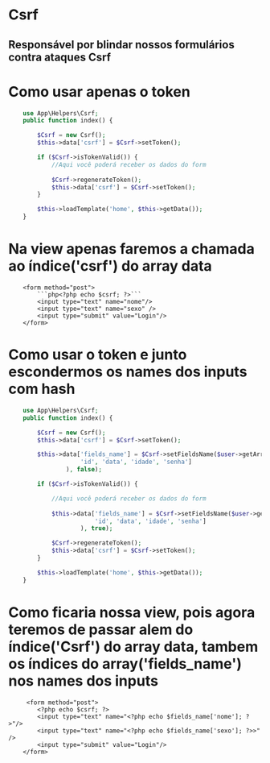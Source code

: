 # Csrf
<h2>Responsável por blindar nossos formulários contra ataques Csrf</h2>

# Como usar apenas o token

```php
    use App\Helpers\Csrf;
    public function index() {

        $Csrf = new Csrf();
        $this->data['csrf'] = $Csrf->setToken();

        if ($Csrf->isTokenValid()) {
            //Aqui você poderá receber os dados do form
            
            $Csrf->regenerateToken();
            $this->data['csrf'] = $Csrf->setToken();
        }

        $this->loadTemplate('home', $this->getData());
    }
```

# Na view apenas faremos a chamada ao índice('csrf') do array data

        <form method="post">
            ```php<?php echo $csrf; ?>```
            <input type="text" name="nome"/>
            <input type="text" name="sexo" />
            <input type="submit" value="Login"/>
        </form>
        
# Como usar o token e junto escondermos os names dos inputs com hash

```php
    use App\Helpers\Csrf;
    public function index() {

        $Csrf = new Csrf();
        $this->data['csrf'] = $Csrf->setToken();

        $this->data['fields_name'] = $Csrf->setFieldsName($user->getArrayFields([
                    'id', 'data', 'idade', 'senha']
                ), false);

        if ($Csrf->isTokenValid()) {

            //Aqui você poderá receber os dados do form
            
            $this->data['fields_name'] = $Csrf->setFieldsName($user->getArrayFields([
                        'id', 'data', 'idade', 'senha']
                    ), true);

            $Csrf->regenerateToken();
            $this->data['csrf'] = $Csrf->setToken();
        }

        $this->loadTemplate('home', $this->getData());
    }
```

 # Como ficaria nossa view, pois agora teremos de passar alem do índice('Csrf') do array data, tambem os índices do array('fields_name') nos names dos inputs
         <form method="post">
            <?php echo $csrf; ?>
            <input type="text" name="<?php echo $fields_name['nome']; ?>"/>
            <input type="text" name="<?php echo $fields_name['sexo']; ?>>" />
            <input type="submit" value="Login"/>
        </form>
